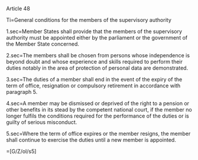 Article 48

Ti=General conditions for the members of the supervisory authority

1.sec=Member States shall provide that the members of the supervisory authority must be appointed either by the parliament or the government of the Member State concerned.

2.sec=The members shall be chosen from persons whose independence is beyond doubt and whose experience and skills required to perform their duties notably in the area of protection of personal data are demonstrated.

3.sec=The duties of a member shall end in the event of the expiry of the term of office, resignation or compulsory retirement in accordance with paragraph 5.

4.sec=A member may be dismissed or deprived of the right to a pension or other benefits in its stead by the competent national court, if the member no longer fulfils the conditions required for the performance of the duties or is guilty of serious misconduct.

5.sec=Where the term of office expires or the member resigns, the member shall continue to exercise the duties until a new member is appointed.

=[G/Z/ol/s5]